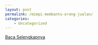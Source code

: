 ```yaml
---
layout: post
permalink: /mimpi-membantu-orang-jualan/
categories:
    - Uncategorized
---
```


[Baca Selengkapnya](/07)